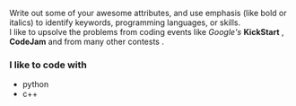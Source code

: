 Write out some of your awesome attributes, and use emphasis (like bold or italics) to identify keywords, programming languages, or skills.  
I like to upsolve the problems from coding events like *Google's* **KickStart** , **CodeJam** and from many other contests .   
### I like to code with   
- python 
-  c++
